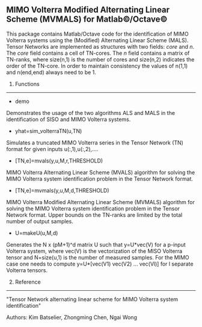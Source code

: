 MIMO Volterra Modified Alternating Linear Scheme (MVMALS) for Matlab&copy;/Octave&copy;
--------------------------------------------------------------------------------------------------

This package contains Matlab/Octave code for the identification of MIMO Volterra systems using the (Modified) Alternating Linear Scheme (MALS). Tensor Networks are implemented as structures with two fields: *core* and *n*. The *core* field contains a cell of TN-cores. The *n* field contains a matrix of TN-ranks, where size(n,1) is the number of cores and size(n,2) indicates the order of the TN-core. In order to maintain consistency the values of n(1,1) and n(end,end) always need to be 1.

1. Functions
------------

* demo

Demonstrates the usage of the two algorithms ALS and MALS in the identification of SISO and MIMO Volterra systems.

* yhat=sim_volterraTN(u,TN)

Simulates a truncated MIMO Volterra series in the Tensor Network (TN) format for given inputs u(:,1),u(:,2),....

* [TN,e]=mvals(y,u,M,r,THRESHOLD)

MIMO Volterra Alternating Linear Scheme (MVALS) algorithm for solving the MIMO Volterra system identification problem in the Tensor Network format.

* [TN,e]=mvmals(y,u,M,d,THRESHOLD)

MIMO Volterra Modified Alternating Linear Scheme (MVMALS) algorithm for solving the MIMO Volterra system identification problem in the Tensor Network format. Upper bounds on the TN-ranks are limited by the total number of output samples.

* U=makeU(u,M,d)

Generates the N x (pM+1)^d matrix U such that y=U\*vec(V) for a p-input Volterra system, where vec(V) is the vectorization of the MISO Volterra tensor and N=size(u,1) is the number of measured samples. For the MIMO case one needs to compute y=U\*[vec(V1) vec(V2) ... vec(Vl)] for l separate Volterra tensors.


2. Reference
------------

"Tensor Network alternating linear scheme for MIMO Volterra system identification"

Authors: Kim Batselier, Zhongming Chen, Ngai Wong
